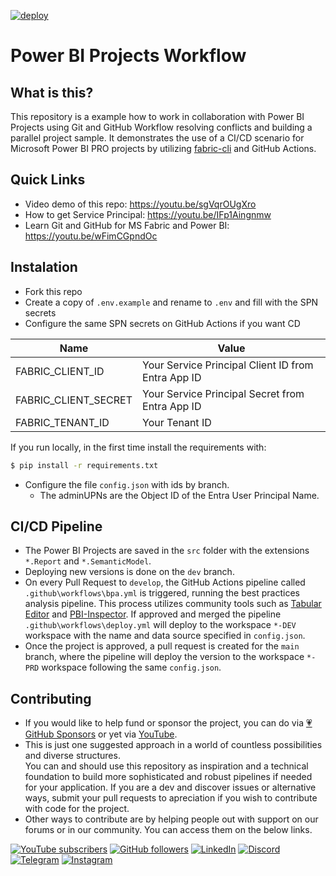 [![deploy](https://github.com/alisonpezzott/merge_pbi_reports_sample/actions/workflows/deploy.yml/badge.svg)](https://github.com/alisonpezzott/merge_pbi_reports_sample/actions/workflows/deploy.yml)  
 

# Power BI Projects Workflow

## What is this?  

This repository is a example how to work in collaboration with Power BI Projects using Git and GitHub Workflow resolving conflicts and building a parallel project sample. 
It demonstrates the use of a CI/CD scenario for Microsoft Power BI PRO projects by utilizing [fabric-cli](https://aka.ms/fabric-cli) and GitHub Actions.  


## Quick Links  
- Video demo of this repo: https://youtu.be/sgVqrOUgXro  
- How to get Service Principal: https://youtu.be/IFp1Aingnmw  
- Learn Git and GitHub for MS Fabric and Power BI: https://youtu.be/wFimCGpndOc  


## Instalation 

- Fork this repo  
- Create a copy of `.env.example` and rename to `.env`  and fill with the SPN secrets    
- Configure the same SPN secrets on GitHub Actions if you want CD


|Name|Value|  
|---|---|  
|FABRIC_CLIENT_ID|Your Service Principal Client ID from Entra App ID|  
|FABRIC_CLIENT_SECRET|Your Service Principal Secret from Entra App ID|  
|FABRIC_TENANT_ID|Your Tenant ID|  


If you run locally, in the first time install the requirements with:    

```bash
$ pip install -r requirements.txt  
```

- Configure  the file `config.json` with ids by branch.  
  - The  adminUPNs are the Object ID of the Entra User Principal Name.  


## CI/CD Pipeline  

- The Power BI Projects are saved in the `src` folder with the extensions `*.Report` and `*.SemanticModel`.  
- Deploying new versions is done on the `dev` branch.  
- On every Pull Request to `develop`, the GitHub Actions pipeline called `.github\workflows\bpa.yml` is triggered, running the best practices analysis pipeline. This process utilizes community tools such as [Tabular Editor](https://github.com/TabularEditor/) and [PBI-Inspector](https://github.com/NatVanG/PBI-InspectorV2). If approved and merged the pipeline `.github\workflows\deploy.yml`  will deploy to the workspace `*-DEV` workspace with the name and data source specified in `config.json`.  
 - Once the project is approved, a pull request is created for the `main` branch, where the pipeline will deploy the version to the workspace `*-PRD` workspace following the same `config.json`.  


## Contributing  

- If you would like to help fund or sponsor the project, you can do via [💗 GitHub Sponsors](https://github.com/sponsors/alisonpezzott) or yet via [YouTube](https://youtube.com/@alisonpezzott).  
- This is just one suggested approach in a world of countless possibilities and diverse structures.  
You can and should use this repository as inspiration and a technical foundation to build more sophisticated and robust pipelines if needed for your application. If you are a dev and discover issues or alternative ways, submit your pull requests to apreciation if you wish to contribute with code for the project.  
- Other ways to contribute are by helping people out with support on our forums or in our community. You can access them on the below links.  

[![YouTube subscribers](https://img.shields.io/youtube/channel/subscribers/UCst_4Wi9DkGAc28uEPlHHHw?style=flat&logo=youtube&logoColor=ff0000&colorA=2E3440&colorB=FFFFFF)](https://www.youtube.com/@alisonpezzott?sub_confirmation=1)
[![GitHub followers](https://img.shields.io/github/followers/alisonpezzott?style=flat&logo=github&logoColor=ffffff&colorA=2E3440&colorB=FFFFFF)](https://github.com/alisonpezzott)
[![LinkedIn](https://custom-icon-badges.demolab.com/badge/LinkedIn-0A66C2?logo=linkedin-white&logoColor=fff)](https://linkedin.com/in/alisonpezzott)
[![Discord](https://img.shields.io/badge/Discord-%235865F2.svg?&logo=discord&logoColor=white)](https://discord.gg/sJTDvWz9sM)
[![Telegram](https://img.shields.io/badge/Telegram-2CA5E0?logo=telegram&logoColor=white)](https://t.me/alisonpezzott)
[![Instagram](https://img.shields.io/badge/Instagram-%23E4405F.svg?logo=Instagram&logoColor=white)](https://instagram.com/alisonpezzott)  











